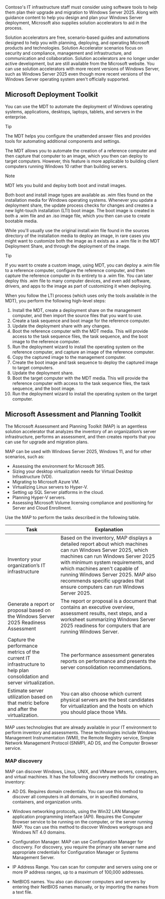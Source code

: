Contoso's IT infrastructure staff  must consider using software tools to help them plan their upgrade and migration to Windows Server 2025. Along with guidance content to help you design and plan your Windows Server deployment, Microsoft also supplies solution accelerators to aid in the process.

Solution accelerators are free, scenario-based guides and automations designed to help you with planning, deploying, and operating Microsoft products and technologies. Solution Accelerator scenarios focus on security and compliance, management and infrastructure, and communication and collaboration. Solution accelerators are no longer under active development, but are still available from the Microsoft website. You can use solution accelerators with more recent versions of Windows Server, such as Windows Server 2025 even though more recent versions of the Windows Server operating system aren't officially supported.

## Microsoft Deployment Toolkit

You can use the MDT to automate the deployment of Windows operating systems, applications, desktops, laptops, tablets, and servers in the enterprise.

> [!TIP]
> The MDT helps you configure the unattended answer files and provides tools for automating additional components and settings.

The MDT allows you to automate the creation of a reference computer and then capture that computer to an image, which you then can deploy to target computers. However, this feature is more applicable to building client computers running Windows 10 rather than building servers.

> [!NOTE]
> MDT lets you build and deploy both boot and install images.

Both boot and install image types are available as .wim files found on the installation media for Windows operating systems. Whenever you update a deployment share, the update process checks for changes and creates a new light-touch installation (LTI) boot image. The boot image is created in both a .wim file and an .iso image file, which you then can use to create bootable media.

While you'll usually use the original install.wim file found in the sources directory of the installation media to deploy an image, in rare cases you might want to customize both the image as it exists as a .wim file in the MDT Deployment Share, and through the deployment of the image.

> [!TIP]
> If you want to create a custom image, using MDT, you can deploy a .wim file to a reference computer, configure the reference computer, and then capture the reference computer in its entirety to a .wim file. You can later deploy this .wim file to many computer devices, and even add software, drivers, and apps to the image as part of customizing it when deploying.

When you follow the LTI process (which uses only the tools available in the MDT), you perform the following high-level steps:

1. Install the MDT, create a deployment share on the management computer, and then import the source files that you want to use.
1. Create a task sequence and boot image for the reference computer.
1. Update the deployment share with any changes.
1. Boot the reference computer with the MDT media. This will provide access to the task sequence files, the task sequence, and the boot image to the reference computer.
1. Run the deployment wizard to install the operating system on the reference computer, and capture an image of the reference computer.
1. Copy the captured image to the management computer.
1. Create the boot image and task sequence to deploy the captured image to target computers.
1. Update the deployment share.
1. Boot the target computer with the MDT media. This will provide the reference computer with access to the task sequence files, the task sequence, and the boot image.
1. Run the deployment wizard to install the operating system on the target computer.

## Microsoft Assessment and Planning Toolkit

The Microsoft Assessment and Planning Toolkit (MAP) is an agentless solution accelerator that analyzes the inventory of an organization’s server infrastructure, performs an assessment, and then creates reports that you can use for upgrade and migration plans.

MAP can be used with Windows Server 2025, Windows 11, and for other scenarios, such as:

- Assessing the environment for Microsoft 365.
- Sizing your desktop virtualization needs for Virtual Desktop Infrastructure (VDI).
- Migrating to Microsoft Azure VM.
- Virtualizing Linux servers to Hyper-V.
- Setting up SQL Server platforms in the cloud.
- Planning Hyper-V servers.
- Assessing Microsoft Volume licensing compliance and positioning for Server and Cloud Enrollment.

Use the MAP to perform the tasks described in the following table.

| Task                                                         | Explanation                                                  |
| ------------------------------------------------------------ | ------------------------------------------------------------ |
| Inventory your organization’s IT infrastructure              | Based on the inventory, MAP displays a detailed report about which machines can run Windows Server 2025, which machines can run Windows Server 2025 with minimum system requirements, and which machines aren't capable of running Windows Server 2025. MAP also recommends specific upgrades that ensure computers can run Windows Server 2025. |
| Generate a report or proposal based on the Windows Server 2025 Readiness Assessment | The report or proposal is a document that contains an executive overview, assessment results, next steps, and a worksheet summarizing Windows Server 2025 readiness for computers that are running Windows Server. |
| Capture the performance metrics of the current IT infrastructure to help plan consolidation and server virtualization. | The performance assessment generates reports on performance and presents the server consolidation recommendations. |
| Estimate server utilization based on that metric before and after the virtualization. | You can also choose which current physical servers are the best candidates for virtualization and the hosts on which you should place those VMs. |

MAP uses technologies that are already available in your IT environment to perform inventory and assessments. These technologies include Windows Management Instrumentation (WMI), the Remote Registry service, Simple Network Management Protocol (SNMP), AD DS, and the Computer Browser service.

### MAP discovery

MAP can discover Windows, Linux, UNIX, and VMware servers, computers, and virtual machines. It has the following discovery methods for creating an inventory:

- AD DS. Requires domain credentials. You can use this method to discover all computers in all domains, or in specified domains, containers, and organization units.

- Windows networking protocols, using the Win32 LAN Manager application programming interface (API). Requires the Computer Browser service to be running on the computer, or the server running MAP. You can use this method to discover Windows workgroups and Windows NT 4.0 domains.

- Configuration Manager. MAP can use Configuration Manager for discovery. For discovery, you require the primary site server name and appropriate credentials for Configuration Manager or Systems Management Server.

- IP Address Range. You can scan for computer and servers using one or more IP address ranges, up to a maximum of 100,000 addresses.

- NetBIOS names. You also can discover computers and servers by entering their NetBIOS names manually, or by importing the names from a text file.
